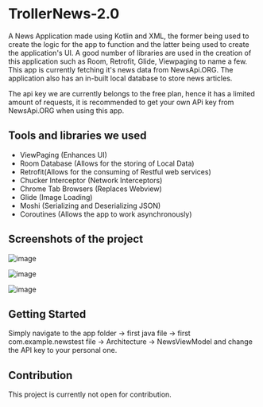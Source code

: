 # TrollerNews-2.0

A News Application made using Kotlin and XML, the former being used to create the logic for the app to function and the latter being used to create the application's UI. A good number of libraries 
are used in the creation of this application such as Room, Retrofit, Glide, Viewpaging to name a few. This app is currently fetching it's news data from NewsApi.ORG. The application also has an in-built local database to store news articles.

The api key we are currently belongs to the free plan, hence it has a limited amount of requests, it is recommended to get your own APi key from NewsApi.ORG when using this app.


<h2 align="left">Tools and libraries we used</h2>

-  ViewPaging (Enhances UI)
-  Room Database (Allows for the storing of Local Data)
-  Retrofit(Allows for the consuming of Restful web services)
-  Chucker Interceptor (Network Interceptors)
-  Chrome Tab Browsers (Replaces Webview)
-  Glide (Image Loading)
-  Moshi (Serializing and Deserializing JSON)
-  Coroutines (Allows the app to work asynchronously)

<h2 align="left">Screenshots of the project</h2>


![image](https://github.com/XtrollerX/TrollerNews-2.0/assets/67418036/285cf71f-a958-4135-9248-c153c7ffa169)

![image](https://github.com/XtrollerX/TrollerNews-2.0/assets/67418036/d31c725c-cfd8-4c05-a532-0b1584aa6006)

![image](https://github.com/XtrollerX/TrollerNews-2.0.0/assets/67418036/4bf2aab2-5e66-4768-8349-2070c1dcab4d)


<h2 align="left">Getting Started</h2>

Simply navigate to the app folder -> first java file -> first com.example.newstest file -> Architecture -> NewsViewModel and change the API key to your personal one.

<h2 align="left">Contribution</h2>

This project is currently not open for contribution.
